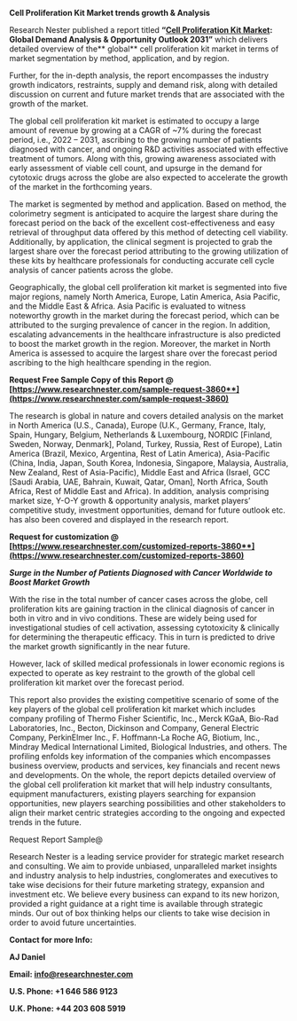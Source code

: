 ﻿**Cell Proliferation Kit Market <a name="_hlk92738111"></a>trends growth & Analysis**

Research Nester published a report titled **“[Cell Proliferation Kit Market](https://www.researchnester.com/reports/cell-proliferation-kit-market/3860): Global Demand Analysis & Opportunity Outlook 2031”** which delivers detailed overview of the** global** cell proliferation kit market in terms of market segmentation by method, application, and by region.

Further, for the in-depth analysis, the report encompasses the industry growth indicators, restraints, supply and demand risk, along with detailed discussion on current and future market trends that are associated with the growth of the market.

The global cell proliferation kit market is estimated to occupy a large amount of revenue by growing at a CAGR of <a name="_hlk91521038"></a>~7% during the forecast period, i.e., 2022 – 2031, ascribing to the growing number of patients diagnosed with cancer, and ongoing R&D activities associated with effective treatment of tumors. Along with this, growing awareness associated with early assessment of viable cell count, and upsurge in the demand for cytotoxic drugs across the globe are also expected to accelerate the growth of the market in the forthcoming years. 

The market is segmented by method and application. Based on method, the colorimetry segment is anticipated to acquire the largest share during the forecast period on the back of the excellent cost-effectiveness and easy retrieval of throughput data offered by this method of detecting cell viability. Additionally, by application, the clinical segment is projected to grab the largest share over the forecast period attributing to the growing utilization of these kits by healthcare professionals for conducting accurate cell cycle analysis of cancer patients across the globe. 

Geographically, the global cell proliferation kit market is segmented into five major regions, namely North America, Europe, Latin America, Asia Pacific, and the Middle East & Africa. Asia Pacific is evaluated to witness noteworthy growth in the market during the forecast period, which can be attributed to the surging prevalence of cancer in the region. In addition, escalating advancements in the healthcare infrastructure is also predicted to boost the market growth in the region. Moreover, the market in North America is assessed to acquire the largest share over the forecast period ascribing to the high healthcare spending in the region.

**Request Free Sample Copy of this Report @ [https://www.researchnester.com/sample-request-3860**](https://www.researchnester.com/sample-request-3860)**

The research is global in nature and covers detailed analysis on the market in North America (U.S., Canada), Europe (U.K., Germany, France, Italy, Spain, Hungary, Belgium, Netherlands & Luxembourg, NORDIC [Finland, Sweden, Norway, Denmark], Poland, Turkey, Russia, Rest of Europe), Latin America (Brazil, Mexico, Argentina, Rest of Latin America), Asia-Pacific (China, India, Japan, South Korea, Indonesia, Singapore, Malaysia, Australia, New Zealand, Rest of Asia-Pacific), Middle East and Africa (Israel, GCC [Saudi Arabia, UAE, Bahrain, Kuwait, Qatar, Oman], North Africa, South Africa, Rest of Middle East and Africa). In addition, analysis comprising market size, Y-O-Y growth & opportunity analysis, market players’ competitive study, investment opportunities, demand for future outlook etc. has also been covered and displayed in the research report.

**Request for customization @ [https://www.researchnester.com/customized-reports-3860**](https://www.researchnester.com/customized-reports-3860)**

***Surge in the Number of Patients Diagnosed with Cancer Worldwide to Boost Market Growth***

With the rise in the total number of cancer cases across the globe, cell proliferation kits are gaining traction in the clinical diagnosis of cancer in both in vitro and in vivo conditions. These are widely being used for investigational studies of cell activation, assessing cytotoxicity & clinically for determining the therapeutic efficacy. This in turn is predicted to drive the market growth significantly in the near future. 

However, lack of skilled medical professionals in lower economic regions is expected to operate as key restraint to the growth of the global cell proliferation kit market over the forecast period.

This report also provides the existing competitive scenario of some of the key players of the global cell proliferation kit market which includes company profiling of Thermo Fisher Scientific, Inc., Merck KGaA, Bio-Rad Laboratories, Inc., Becton, Dickinson and Company, General Electric Company, PerkinElmer Inc., F. Hoffmann-La Roche AG, Biotium, Inc., Mindray Medical International Limited, Biological Industries, and others. The profiling enfolds key information of the companies which encompasses business overview, products and services, key financials and recent news and developments. On the whole, the report depicts detailed overview of the global cell proliferation kit market that will help industry consultants, equipment manufacturers, existing players searching for expansion opportunities, new players searching possibilities and other stakeholders to align their market centric strategies according to the ongoing and expected trends in the future.      

Request Report Sample@ 

Research Nester is a leading service provider for strategic market research and consulting. We aim to provide unbiased, unparalleled market insights and industry analysis to help industries, conglomerates and executives to take wise decisions for their future marketing strategy, expansion and investment etc. We believe every business can expand to its new horizon, provided a right guidance at a right time is available through strategic minds. Our out of box thinking helps our clients to take wise decision in order to avoid future uncertainties.

**Contact for more Info:**

**AJ Daniel**

**Email: info@researchnester.com**

**U.S. Phone: +1 646 586 9123** 

**U.K. Phone: +44 203 608 5919**

